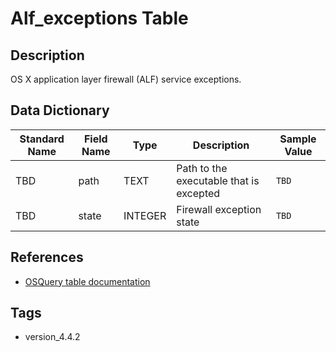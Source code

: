 # Alf_exceptions Table

## Description
OS X application layer firewall (ALF) service exceptions.

## Data Dictionary
|Standard Name|Field Name|Type|Description|Sample Value|
|---|---|---|---|---|
|TBD|path|TEXT|Path to the executable that is excepted|`TBD`|
|TBD|state|INTEGER|Firewall exception state|`TBD`|

## References
* [OSQuery table documentation](https://osquery.io/schema/current#alf_exceptions)

## Tags
* version_4.4.2